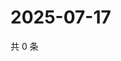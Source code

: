 # 2025-07-17

共 0 条

<!-- BEGIN ZHIHUQUESTIONS -->
<!-- 最后更新时间 Thu Jul 17 2025 10:57:01 GMT+0800 (China Standard Time) -->

<!-- END ZHIHUQUESTIONS -->
